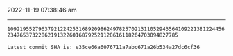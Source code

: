 2022-11-19 07:38:46 am

---

`10921955279637921224253168920986249782570213110529435641092213812244562347653732286219132260168792521128616118264703094827785`

`Latest commit SHA is: e35ce66a6076711a7abc671a26b534a27dc6cf36 `

